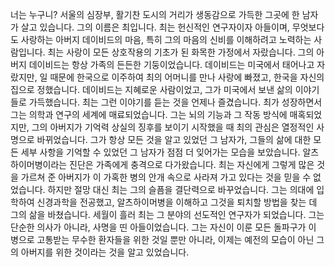 ﻿너는 누구니?
서울의 심장부, 활기찬 도시의 거리가 생동감으로 가득한 그곳에 한 남자가 살고 있습니다. 그의 이름은 최입니다. 최는 헌신적인 연구자이자 아들이며, 무엇보다도 사랑하는 아버지 데이비드의 마음, 특히 그의 마음의 신비를 이해하려고 노력하는 사람입니다.
최는 사랑이 모든 상호작용의 기초가 된 화목한 가정에서 자랐습니다. 그의 아버지 데이비드는 항상 가족의 든든한 기둥이었습니다. 데이비드는 미국에서 태어나고 자랐지만, 일 때문에 한국으로 이주하여 최의 어머니를 만나 사랑에 빠졌고, 한국을 자신의 집으로 정했습니다. 데이비드는 지혜로운 사람이었고, 그가 미국에서 보낸 삶의 이야기들로 가득했습니다. 최는 그런 이야기를 듣는 것을 언제나 즐겼습니다.
최가 성장하면서 그는 의학과 연구의 세계에 매료되었습니다. 그는 뇌의 기능과 그 작동 방식에 매혹되었지만, 그의 아버지가 기억력 상실의 징후를 보이기 시작했을 때 최의 관심은 열정적인 사명으로 바뀌었습니다. 그가 항상 모든 것을 알고 있었던 그 남자가, 그들의 삶에 대한 모든 세부 사항을 기억할 수 있었던 그 남자가 점점 더 잊어가는 모습을 보았습니다.
알츠하이머병이라는 진단은 가족에게 충격으로 다가왔습니다. 최는 자신에게 그렇게 많은 것을 가르쳐 준 아버지가 이 가혹한 병의 안개 속으로 사라져 가고 있다는 것을 믿을 수 없었습니다. 하지만 절망 대신 최는 그의 슬픔을 결단력으로 바꾸었습니다. 그는 의대에 입학하여 신경과학을 전공했고, 알츠하이머병을 이해하고 그것을 퇴치할 방법을 찾는 데 그의 삶을 바쳤습니다.
세월이 흘러 최는 그 분야의 선도적인 연구자가 되었습니다. 그는 단순한 의사가 아니라, 사명을 띤 아들이었습니다. 그는 자신이 이룬 모든 돌파구가 이 병으로 고통받는 무수한 환자들을 위한 것일 뿐만 아니라, 이제는 예전의 모습이 아닌 그의 아버지를 위한 것이라는 것을 알고 있었습니다.